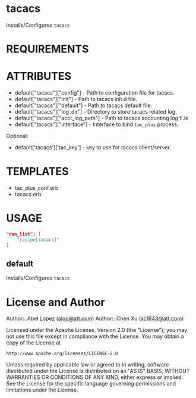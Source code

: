 tacacs
======

Installs/Configures `tacacs`

REQUIREMENTS
============

ATTRIBUTES
==========

* default["tacacs"]["config"] - Path to configuration file for tacacs.
* default["tacacs"]["init"] - Path to tacacs init.d file.
* default["tacacs"]["default"] - Path to tacacs default file.
* default["tacacs"]["log_dir"] - Directory to store tacacs related log.
* default["tacacs"]["acct_log_path"] - Path to tacacs accounting log fi.le
* default["tacacs"]["interface"] - Interface to bind `tac_plus` process.

Optional:
* default['tacacs']['tac_key'] - key to use for tacacs client/server.

TEMPLATES
=========

* tac_plus_conf.erb
* tacacs.erb


USAGE
=====

```json
"run_list": [
    "recipe[tacacs]"
]
```

default
-------

Installs/Configures `tacacs`

License and Author
==================

Author:: Abel Lopez (<alop@att.com>)
Author:: Chen Xu (<xc1643@att.com>)

Licensed under the Apache License, Version 2.0 (the "License");
you may not use this file except in compliance with the License.
You may obtain a copy of the License at

    http://www.apache.org/licenses/LICENSE-2.0

Unless required by applicable law or agreed to in writing, software
distributed under the License is distributed on an "AS IS" BASIS,
WITHOUT WARRANTIES OR CONDITIONS OF ANY KIND, either express or implied.
See the License for the specific language governing permissions and
limitations under the License.
